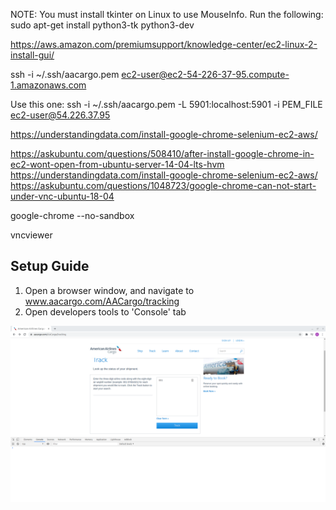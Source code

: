 NOTE: You must install tkinter on Linux to use MouseInfo. Run the following: sudo apt-get install python3-tk python3-dev

https://aws.amazon.com/premiumsupport/knowledge-center/ec2-linux-2-install-gui/

ssh -i ~/.ssh/aacargo.pem ec2-user@ec2-54-226-37-95.compute-1.amazonaws.com

Use this one: ssh -i ~/.ssh/aacargo.pem -L 5901:localhost:5901 -i PEM_FILE ec2-user@54.226.37.95 

https://understandingdata.com/install-google-chrome-selenium-ec2-aws/

https://askubuntu.com/questions/508410/after-install-google-chrome-in-ec2-wont-open-from-ubuntu-server-14-04-lts-hvm
https://understandingdata.com/install-google-chrome-selenium-ec2-aws/
https://askubuntu.com/questions/1048723/google-chrome-can-not-start-under-vnc-ubuntu-18-04

google-chrome --no-sandbox

vncviewer


## Setup Guide ##

1. Open a browser window, and navigate to www.aacargo.com/AACargo/tracking
2. Open developers tools to 'Console' tab

![](docs/BrowserWindow.png)